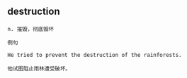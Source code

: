 ## destruction
```
n. 摧毁，彻底毁坏

例句

He tried to prevent the destruction of the rainforests.

他试图阻止雨林遭受破坏。
```